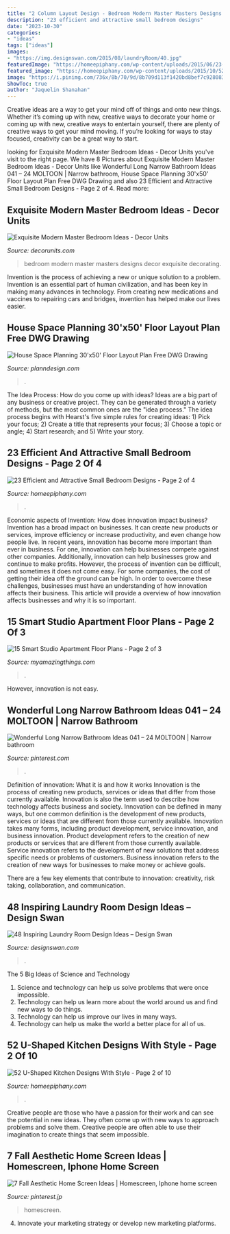 ```yaml
---
title: "2 Column Layout Design - Bedroom Modern Master Masters Designs Decor Exquisite Decorating"
description: "23 efficient and attractive small bedroom designs"
date: "2023-10-30"
categories:
- "ideas"
tags: ["ideas"]
images:
- "https://img.designswan.com/2015/08/laundryRoom/40.jpg"
featuredImage: "https://homeepiphany.com/wp-content/uploads/2015/06/23-Efficient-and-Attractive-Small-Bedroom-Designs-9.jpg"
featured_image: "https://homeepiphany.com/wp-content/uploads/2015/10/52-U-Shaped-Kitchen-Designs-With-Style-7.jpg"
image: "https://i.pinimg.com/736x/8b/70/9d/8b709d113f1420bd8bef7c928083c226.jpg"
ShowToc: true
author: "Jaquelin Shanahan"
---
```



Creative ideas are a way to get your mind off of things and onto new things. Whether it’s coming up with new, creative ways to decorate your home or coming up with new, creative ways to entertain yourself, there are plenty of creative ways to get your mind moving. If you’re looking for ways to stay focused, creativity can be a great way to start.

	

		
looking for Exquisite Modern Master Bedroom Ideas - Decor Units you've visit to the right page. We have 8 Pictures about Exquisite Modern Master Bedroom Ideas - Decor Units like Wonderful Long Narrow Bathroom Ideas 041 – 24 MOLTOON | Narrow bathroom, House Space Planning 30&#039;x50&#039; Floor Layout Plan Free DWG Drawing and also 23 Efficient and Attractive Small Bedroom Designs - Page 2 of 4. Read more:
		
    
## Exquisite Modern Master Bedroom Ideas - Decor Units

<img loading=lazy src="https://1.bp.blogspot.com/-cGEIMkR3-5I/V84G_T5f8_I/AAAAAAAAGwA/uhklhg8MJLM__5k_6haTfhif1xjHh6ckQCLcB/s1600/modern-master-bedroom-design.jpg" onerror="this.onerror=null;this.src='https://tse1.mm.bing.net/th?id=OIP.PKK7iJpst7GWDGXE0oBEpQHaEy&amp;pid=15.1';" alt="Exquisite Modern Master Bedroom Ideas - Decor Units">

_Source: decorunits.com_

>bedroom modern master masters designs decor exquisite decorating. 

	

Invention is the process of achieving a new or unique solution to a problem. Invention is an essential part of human civilization, and has been key in making many advances in technology. From creating new medications and vaccines to repairing cars and bridges, invention has helped make our lives easier.

    
## House Space Planning 30&#039;x50&#039; Floor Layout Plan Free DWG Drawing

<img loading=lazy src="https://www.planndesign.com/sites/default/files/styles/1200x620/public/2019-04/image.jpg?itok=XyqCqMmS" onerror="this.onerror=null;this.src='https://tse2.mm.bing.net/th?id=OIP.ApFndEkAVqcN4gG4WZb18wHaD0&amp;pid=15.1';" alt="House Space Planning 30&#039;x50&#039; Floor Layout Plan Free DWG Drawing">

_Source: planndesign.com_

>. 

	

The Idea Process: How do you come up with ideas?
Ideas are a big part of any business or creative project. They can be generated through a variety of methods, but the most common ones are the "idea process." The idea process begins with Hearst's five simple rules for creating ideas: 1) Pick your focus; 2) Create a title that represents your focus; 3) Choose a topic or angle; 4) Start research; and 5) Write your story.

    
## 23 Efficient And Attractive Small Bedroom Designs - Page 2 Of 4

<img loading=lazy src="https://homeepiphany.com/wp-content/uploads/2015/06/23-Efficient-and-Attractive-Small-Bedroom-Designs-9.jpg" onerror="this.onerror=null;this.src='https://tse1.mm.bing.net/th?id=OIP.BFLUXWgvlIqidYsTfdEY-wHaJ4&amp;pid=15.1';" alt="23 Efficient and Attractive Small Bedroom Designs - Page 2 of 4">

_Source: homeepiphany.com_

>. 

	

Economic aspects of Invention: How does innovation impact business?
Invention has a broad impact on businesses. It can create new products or services, improve efficiency or increase productivity, and even change how people live. In recent years, innovation has become more important than ever in business. For one, innovation can help businesses compete against other companies. Additionally, innovation can help businesses grow and continue to make profits. However, the process of invention can be difficult, and sometimes it does not come easy. For some companies, the cost of getting their idea off the ground can be high. In order to overcome these challenges, businesses must have an understanding of how innovation affects their business. This article will provide a overview of how innovation affects businesses and why it is so important.

    
## 15 Smart Studio Apartment Floor Plans - Page 2 Of 3

<img loading=lazy src="https://myamazingthings.com/wp-content/uploads/2016/11/selkirk-400.png" onerror="this.onerror=null;this.src='https://tse2.mm.bing.net/th?id=OIP.YX75VnwKjUXf5ugGKkvu-gHaJp&amp;pid=15.1';" alt="15 Smart Studio Apartment Floor Plans - Page 2 of 3">

_Source: myamazingthings.com_

>. 

	

However, innovation is not easy.

    
## Wonderful Long Narrow Bathroom Ideas 041 – 24 MOLTOON | Narrow Bathroom

<img loading=lazy src="https://i.pinimg.com/736x/8b/70/9d/8b709d113f1420bd8bef7c928083c226.jpg" onerror="this.onerror=null;this.src='https://tse2.mm.bing.net/th?id=OIP.ilURlPCWIlkUGu74EsCEMQHaJ2&amp;pid=15.1';" alt="Wonderful Long Narrow Bathroom Ideas 041 – 24 MOLTOON | Narrow bathroom">

_Source: pinterest.com_

>. 

	

Definition of innovation: What it is and how it works
Innovation is the process of creating new products, services or ideas that differ from those currently available. Innovation is also the term used to describe how technology affects business and society. Innovation can be defined in many ways, but one common definition is the development of new products, services or ideas that are different from those currently available.
Innovation takes many forms, including product development, service innovation, and business innovation. Product development refers to the creation of new products or services that are different from those currently available. Service innovation refers to the development of new solutions that address specific needs or problems of customers. Business innovation refers to the creation of new ways for businesses to make money or achieve goals.

There are a few key elements that contribute to innovation: creativity, risk taking, collaboration, and communication.

    
## 48 Inspiring Laundry Room Design Ideas – Design Swan

<img loading=lazy src="https://img.designswan.com/2015/08/laundryRoom/40.jpg" onerror="this.onerror=null;this.src='https://tse1.mm.bing.net/th?id=OIP.QUAWUu1mxLotXsLowwGESQHaLH&amp;pid=15.1';" alt="48 Inspiring Laundry Room Design Ideas – Design Swan">

_Source: designswan.com_

>. 

	

The 5 Big Ideas of Science and Technology
1. Science and technology can help us solve problems that were once impossible.
2. Technology can help us learn more about the world around us and find new ways to do things.
3. Technology can help us improve our lives in many ways.
4. Technology can help us make the world a better place for all of us.

    
## 52 U-Shaped Kitchen Designs With Style - Page 2 Of 10

<img loading=lazy src="https://homeepiphany.com/wp-content/uploads/2015/10/52-U-Shaped-Kitchen-Designs-With-Style-7.jpg" onerror="this.onerror=null;this.src='https://tse3.mm.bing.net/th?id=OIP.3TlfOpCV3Qawzsl7EH8WSAHaE7&amp;pid=15.1';" alt="52 U-Shaped Kitchen Designs With Style - Page 2 of 10">

_Source: homeepiphany.com_

>. 

	

Creative people are those who have a passion for their work and can see the potential in new ideas. They often come up with new ways to approach problems and solve them. Creative people are often able to use their imagination to create things that seem impossible.

    
## 7 Fall Aesthetic Home Screen Ideas | Homescreen, Iphone Home Screen

<img loading=lazy src="https://i.pinimg.com/736x/a4/c4/14/a4c414c3ffd14b58b498a3ebb1fc3d42.jpg" onerror="this.onerror=null;this.src='https://tse4.mm.bing.net/th?id=OIP.yUa3K3p0ldT_ODktRAzgMAHaQB&amp;pid=15.1';" alt="7 Fall Aesthetic Home Screen Ideas | Homescreen, Iphone home screen">

_Source: pinterest.jp_

>homescreen. 

	

4. Innovate your marketing strategy or develop new marketing platforms.

